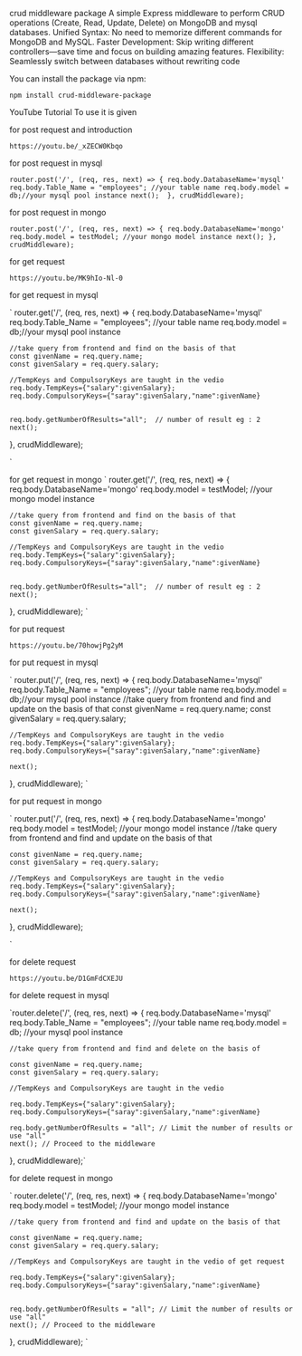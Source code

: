 crud middleware package
A simple Express middleware to perform CRUD operations (Create, Read, Update, Delete) on MongoDB and mysql databases.
Unified Syntax: No need to memorize different commands for MongoDB and MySQL.
Faster Development: Skip writing different controllers—save time and focus on building amazing features.
Flexibility: Seamlessly switch between databases without rewriting code

You can install the package via npm:

`npm install crud-middleware-package`

YouTube Tutorial To use it is given

for post request and introduction

`https://youtu.be/_xZECW0Kbqo`

for post request in mysql

`router.post('/', (req, res, next) => {
    req.body.DatabaseName='mysql'
    req.body.Table_Name = "employees"; //your table name
    req.body.model = db;//your mysql pool instance
     next(); 
}, crudMiddleware);`


for post request in mongo

`router.post('/', (req, res, next) => {
    req.body.DatabaseName='mongo'
    req.body.model = testModel; //your mongo model instance
     next();
}, crudMiddleware);`


for get request

`https://youtu.be/MK9hIo-Nl-0`



for get request in mysql

`
router.get('/', (req, res, next) => {
    req.body.DatabaseName='mysql'
    req.body.Table_Name = "employees"; //your table name
    req.body.model = db;//your mysql pool instance
    
    //take query from frontend and find on the basis of that
    const givenName = req.query.name;
    const givenSalary = req.query.salary;

    //TempKeys and CompulsoryKeys are taught in the vedio
    req.body.TempKeys={"salary":givenSalary};
    req.body.CompulsoryKeys={"saray":givenSalary,"name":givenName}


    req.body.getNumberOfResults="all";  // number of result eg : 2
    next(); 
}, crudMiddleware);

`

for get request in mongo 
`
    router.get('/', (req, res, next) => {
    req.body.DatabaseName='mongo'
    req.body.model = testModel; //your mongo model instance
    
    //take query from frontend and find on the basis of that
    const givenName = req.query.name;
    const givenSalary = req.query.salary;

    //TempKeys and CompulsoryKeys are taught in the vedio
    req.body.TempKeys={"salary":givenSalary};
    req.body.CompulsoryKeys={"saray":givenSalary,"name":givenName}


    req.body.getNumberOfResults="all";  // number of result eg : 2
    next(); 
}, crudMiddleware);
`

for put request

`https://youtu.be/70howjPg2yM`

for put request in mysql

`
router.put('/', (req, res, next) => {
    req.body.DatabaseName='mysql'
    req.body.Table_Name = "employees"; //your table name
    req.body.model = db;//your mysql pool instance
    //take query from frontend and find and update on the basis of that
    const givenName = req.query.name;
    const givenSalary = req.query.salary;

    //TempKeys and CompulsoryKeys are taught in the vedio
    req.body.TempKeys={"salary":givenSalary};
    req.body.CompulsoryKeys={"saray":givenSalary,"name":givenName}

    next(); 
}, crudMiddleware);
`

for put request in mongo

`
router.put('/', (req, res, next) => {
    req.body.DatabaseName='mongo'
    req.body.model = testModel; //your mongo model instance
    //take query from frontend and find and update on the basis of that

    const givenName = req.query.name;
    const givenSalary = req.query.salary;

    //TempKeys and CompulsoryKeys are taught in the vedio
    req.body.TempKeys={"salary":givenSalary};
    req.body.CompulsoryKeys={"saray":givenSalary,"name":givenName}

    next(); 
}, crudMiddleware);

`

for delete request

`https://youtu.be/D1GmFdCXEJU`


for delete request in mysql

`router.delete('/', (req, res, next) => {
    req.body.DatabaseName='mysql'
    req.body.Table_Name = "employees"; //your table name
    req.body.model = db; //your mysql pool instance

    //take query from frontend and find and delete on the basis of 
    
    const givenName = req.query.name;
    const givenSalary = req.query.salary;

    //TempKeys and CompulsoryKeys are taught in the vedio

    req.body.TempKeys={"salary":givenSalary};
    req.body.CompulsoryKeys={"saray":givenSalary,"name":givenName}

    req.body.getNumberOfResults = "all"; // Limit the number of results or use "all"
    next(); // Proceed to the middleware
}, crudMiddleware);`

for delete request in mongo

`
router.delete('/', (req, res, next) => {
   req.body.DatabaseName='mongo'
    req.body.model = testModel;  //your mongo model instance
    
    //take query from frontend and find and update on the basis of that

    const givenName = req.query.name;
    const givenSalary = req.query.salary;

    //TempKeys and CompulsoryKeys are taught in the vedio of get request

    req.body.TempKeys={"salary":givenSalary};
    req.body.CompulsoryKeys={"saray":givenSalary,"name":givenName}


    req.body.getNumberOfResults = "all"; // Limit the number of results or use "all"
    next(); // Proceed to the middleware
}, crudMiddleware);
`


